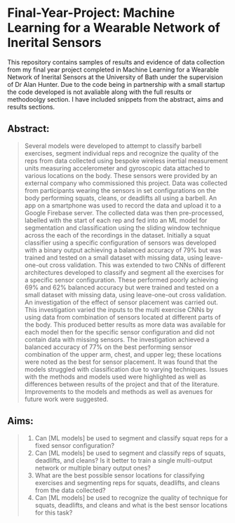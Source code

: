 # Final-Year-Project: Machine Learning for a Wearable Network of Inerital Sensors

This repository contains samples of results and evidence of data collection from my final year project completed in Machine Learning for a Wearable Network of Inerital Sensors at the University of Bath under the supervision of Dr Alan Hunter. Due to the code being in partnership with a small startup the code developed is not avaliable along with the full results or methodoolgy section. I have included snippets from the abstract, aims and results sections. 

## Abstract:
>Several models were developed to attempt to classify barbell exercises, segment individual reps and recognize the quality of the reps from data collected using bespoke wireless inertial measurement units measuring accelerometer and gyroscopic data attached to various locations on the body. These sensors were provided by  an external company who commissioned this project. Data was collected from participants wearing the sensors in set configurations on the body performing squats, cleans, or deadlifts all using a barbell. An app on a smartphone was used to record the data and upload it to a Google Firebase server. The collected data was then pre-processed, labelled with the start of each rep and fed into an ML model for segmentation and classification using the sliding window technique across the each of the recordings in the dataset. Initially a squat classifier using a specific configuration of sensors was developed with a binary output achieving a balanced accuracy of 79% but was trained and tested on a small dataset with missing data, using leave-one-out cross validation. This was extended to two CNNs of different architectures developed to classify and segment all the exercises for a specific sensor configuration. These performed poorly achieving 69% and 62% balanced accuracy but were trained and tested on a small dataset with missing data, using leave-one-out cross validation. An investigation of the effect of sensor placement was carried out. This investigation varied the inputs to the multi exercise CNNs by using data from combination of sensors located at different parts of the body. This produced better results as more data was available for each model then for the specific sensor configuration and did not contain data with missing sensors. The investigation achieved a balanced accuracy of 77% on the best performing sensor combination of the upper arm, chest, and upper leg; these locations were noted as the best for sensor placement. It was found that the models struggled with classification due to varying techniques. Issues with the methods and models used were highlighted as well as differences between results of the project and that of the literature. Improvements to the models and methods as well as avenues for future work were suggested.


## Aims: 

>1) Can [ML models] be used to segment and classify squat reps for a fixed sensor configuration?
>2) Can [ML models] be used to segment and classify reps of squats, deadlifts, and cleans? Is it better to train a single multi-output network or multiple binary output ones?
>3) What are the best possible sensor locations for classifying exercises and segmenting reps for squats, deadlifts, and cleans from the data collected?
>4) Can [ML models] be used to recognize the quality of technique for squats, deadlifts, and cleans and what is the best sensor locations for this task?
